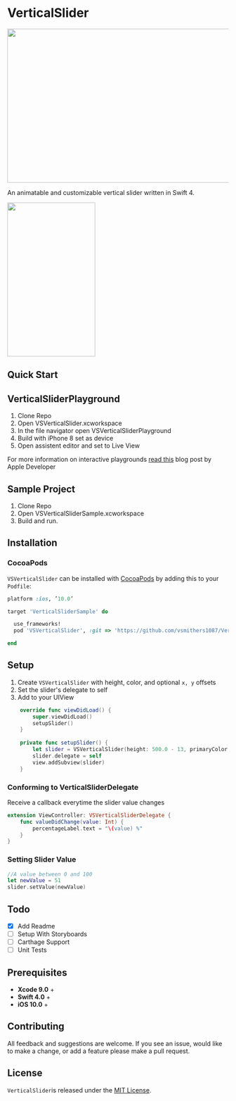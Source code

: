 # VerticalSlider

<img src="https://github.com/vsmithers1087/VerticalSlider/blob/master/ReadmeImages/sliders.png" height="350" width="700">

An animatable and customizable vertical slider written in Swift 4.

<img src="https://github.com/vsmithers1087/VerticalSlider/blob/master/ReadmeImages/demo.gif" height="350" width="200">

## Quick Start

## VerticalSliderPlayground
1. Clone Repo
2. Open VSVerticalSlider.xcworkspace
3. In the file navigator open VSVerticalSliderPlayground
4. Build with iPhone 8 set as device
5. Open assistent editor and set to Live View

For more information on interactive playgrounds [read this]() blog post by Apple Developer

## Sample Project
1. Clone Repo
2. Open VSVerticalSliderSample.xcworkspace 
3. Build and run.

## Installation
### CocoaPods
`VSVerticalSlider` can be installed with [CocoaPods]() by adding this to your `Podfile`:
```Ruby
platform :ios, ’10.0’

target 'VerticalSliderSample' do

  use_frameworks!
  pod 'VSVerticalSlider', :git => 'https://github.com/vsmithers1087/VerticalSlider.git'

end
```

## Setup
1. Create `VSVerticalSlider` with height, color, and optional `x, y` offsets
2. Set the slider's delegate to self
3. Add to your UIView
```swift
    override func viewDidLoad() {
        super.viewDidLoad()
        setupSlider()
    }
    
    private func setupSlider() {
        let slider = VSVerticalSlider(height: 500.0 - 13, primaryColor: UIColor.red, offsetX: 20, offsetY: 40.0)
        slider.delegate = self
        view.addSubview(slider)
    }
```
### Conforming to VerticalSliderDelegate
Receive a callback everytime the slider value changes
```swift
extension ViewController: VSVerticalSliderDelegate {
    func valueDidChange(value: Int) {
        percentageLabel.text = "\(value) %"
    }
}
```
### Setting Slider Value
```swift
//A value between 0 and 100
let newValue = 51
slider.setValue(newValue)
```

## Todo
- [x] Add Readme
- [ ] Setup With Storyboards
- [ ] Carthage Support
- [ ] Unit Tests

## Prerequisites
- **Xcode 9.0** +
- **Swift 4.0** +
- **iOS 10.0** +

## Contributing
All feedback and suggestions are welcome. If you see an issue, would like to make a change, or add a feature please make a pull request.

## License
`VerticalSlider`is released under the [MIT License](LICENSE).
